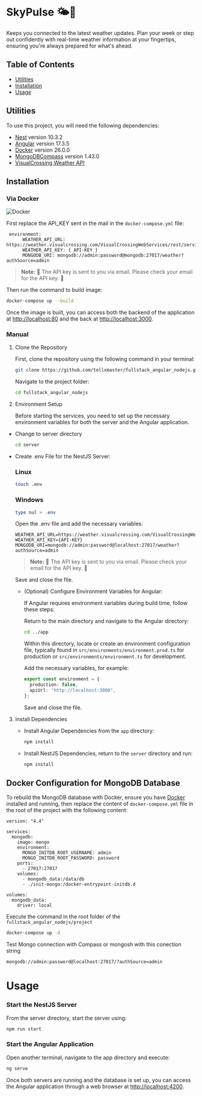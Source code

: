 # SkyPulse 🌤️💨

Keeps you connected to the latest weather updates. Plan your week or step out confidently with real-time weather information at your fingertips, ensuring you're always prepared for what's ahead.

## Table of Contents

- [Utilities](#utilities)
- [Installation](#installation)
- [Usage](#usage)

## Utilities

To use this project, you will need the following dependencies:

- [Nest](https://github.com/nestjs/nest) version 10.3.2
- [Angular](https://github.com/angular/angular) version 17.3.5
- [Docker](https://docs.docker.com/get-docker/) version 26.0.0
- [MongoDBCompass](https://www.mongodb.com/products/tools/compass) version 1.43.0
- [VisualCrossing Weather API](https://www.visualcrossing.com/weather-api)

## Installation

### Via Docker

![Docker](https://img.shields.io/badge/docker-%230db7ed.svg?style=for-the-badge&logo=docker&logoColor=white)

First replace the API_KEY sent in the mail in the `docker-compose.yml` file:

```docker
 environment:
      WEATHER_API_URL: https://weather.visualcrossing.com/VisualCrossingWebServices/rest/services/timeline/
      WEATHER_API_KEY: { API-KEY }
      MONGODB_URI: mongodb://admin:password@mongodb:27017/weather?authSource=admin
```

> **Note:** 📧 The API key is sent to you via email. Please check your email for the API key. 📧

Then run the command to build image:

```sh
docker-compose up --build
```

Once the image is built, you can access both the backend of the application at [http://localhost:80](http://localhost:80) and the back at [http://localhost:3000](http://localhost:3000).

### Manual

1. Clone the Repository

   First, clone the repository using the following command in your terminal:

   ```bash
   git clone https://github.com/tellxmaster/fullstack_angular_nodejs.git
   ```

   Navigate to the project folder:

   ```bash
   cd fullstack_angular_nodejs
   ```

2. Environment Setup

   Before starting the services, you need to set up the necessary environment variables for both the server and the Angular application.

- Change to server directory

  ```bash
  cd server
  ```

- Create .env File for the NestJS Server:

  ### Linux

  ```bash
  touch .env
  ```

  ### Windows

  ```powershell
  type nul > .env
  ```

  Open the .env file and add the necessary variables:

  ```env
  WEATHER_API_URL=https://weather.visualcrossing.com/VisualCrossingWebServices/rest/services/timeline/
  WEATHER_API_KEY={API-KEY}
  MONGODB_URI=mongodb://admin:password@localhost:27017/weather?authSource=admin
  ```

  > **Note:** 📧 The API key is sent to you via email. Please check your email for the API key. 📧

  Save and close the file.

  - (Optional) Configure Environment Variables for Angular:

    If Angular requires environment variables during build time, follow these steps:

    Return to the main directory and navigate to the Angular directory:

    ```bash
    cd ../app
    ```

    Within this directory, locate or create an environment configuration file, typically found in `src/environments/environment.prod.ts` for production or `src/environments/environment.ts` for development.

    Add the necessary variables, for example:

    ```ts
    export const environment = {
      production: false,
      apiUrl: "http://localhost:3000",
    };
    ```

    Save and close the file.

3. Install Dependencies

   - Install Angular Dependencies from the `app` directory:

     ```bash
     npm install
     ```

   - Install NestJS Dependencies, return to the `server` directory and run:

     ```bash
     npm install
     ```

## Docker Configuration for MongoDB Database

To rebuild the MongoDB database with Docker, ensure you have [Docker](https://docs.docker.com/get-docker/) installed and running, then replace the content of `docker-compose.yml` file in the root of the project with the following content:

```docker
version: "4.4"

services:
  mongodb:
    image: mongo
    environment:
      MONGO_INITDB_ROOT_USERNAME: admin
      MONGO_INITDB_ROOT_PASSWORD: password
    ports:
      - 27017:27017
    volumes:
      - mongodb_data:/data/db
      - ./init-mongo:/docker-entrypoint-initdb.d

volumes:
  mongodb_data:
    driver: local
```

Execute the command in the root folder of the `fullstack_angular_nodejs/project`

```sh
docker-compose up -d
```

Test Mongo connection with Compass or mongosh with this conection string

```sh
mongodb://admin:password@localhost:27017/?authSource=admin
```

# Usage

### Start the NestJS Server

From the server directory, start the server using:

```sh
npm run start
```

### Start the Angular Application

Open another terminal, navigate to the app directory and execute:

```sh
ng serve
```

Once both servers are running and the database is set up, you can access the Angular application through a web browser at [http://localhost:4200](http://localhost:4200).
